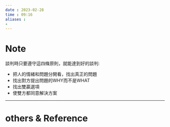 ```yaml
---
date : 2023-02-28
time : 09:16
aliases :
- 
---
```

# Note
談判時只要遵守這四條原則，就能達到好的談判:
- 把人的情緒和問題分開看，找出真正的問題
- 找出對方提出問題的WHY而不是WHAT
- 找出雙贏選項
- 使雙方都同意解決方案

---
# others &  Reference

